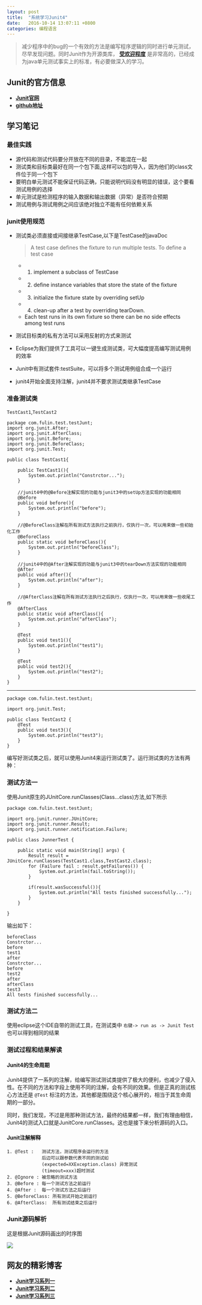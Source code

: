 ```yaml
---
layout: post
title:  "系统学习Junit4"
date:	2016-10-14 13:07:11 +0800
categories: 编程语言
---
```



> 减少程序中的bug的一个有效的方法是编写程序逻辑的同时进行单元测试，尽早发现问题。同时Junit作为开源类库， **[受欢迎程度](http://www.oschina.net/news/73667/2016-top-100-java-library)** 是非常高的，已经成为java单元测试事实上的标准，有必要做深入的学习。

## Junit的官方信息

 * **[Junit官网](http://junit.org/junit4/)**
 * **[github地址](https://github.com/junit-team/junit4)**

## 学习笔记

### 最佳实践

 * 源代码和测试代码要分开放在不同的目录，不能混在一起
 * 测试类和目标类最好在同一个包下面,这样可以包的导入，因为他们的class文件位于同一个包下
 * 要明白单元测试不能保证代码正确，只能说明代码没有明显的错误，这个要看测试用例的选择
 * 单元测试是检测程序的输入数据和输出数据（异常）是否符合预期
 * 测试用例与测试用例之间应该绝对独立不能有任何依赖关系

### junit使用规范

 * 测试类必须直接或间接继承TestCase,以下是TestCase的javaDoc
 
	 > A test case defines the fixture to run multiple tests. To define a test case
	 * 1) implement a subclass of TestCase
	 * 2) define instance variables that store the state of the fixture
	 * 3) initialize the fixture state by overriding setUp
	 * 4) clean-up after a test by overriding tearDown.
	 * Each test runs in its own fixture so there can be no side effects among test runs

 * 测试目标类的私有方法可以采用反射的方式来测试
 * Eclipse为我们提供了工具可以一键生成测试类，可大幅度提高编写测试用例的效率
 * Junit中有测试套件:testSuite，可以将多个测试用例组合成一个运行
 * junit4开始全面支持注解，junit4并不要求测试类继承TestCase



### 准备测试类

`TestCast1`,`TestCast2` 

	package com.fulin.test.testJunt;
	import org.junit.After;
	import org.junit.AfterClass;
	import org.junit.Before;
	import org.junit.BeforeClass;
	import org.junit.Test;
	
	public class TestCast1{
		
		public TestCast1(){
			System.out.println("Constrctor...");
		}
		
		//junit4中的@Before注解实现的功能与junit3中的setUp方法实现的功能相同
		@Before
		public void before(){
			System.out.println("before");
		}
		
		//@BeforeClass注解在所有测试方法执行之前执行，仅执行一次，可以用来做一些初始化工作
		@BeforeClass
		public static void beforeClass(){
			System.out.println("beforeClass");
		}
		
		//junit4中的@After注解实现的功能与junit3中的tearDown方法实现的功能相同
		@After
		public void after(){
			System.out.println("after");
		}
		
		//@AfterClass注解在所有测试方法执行之后执行，仅执行一次，可以用来做一些收尾工作
		@AfterClass
		public static void afterClass(){
			System.out.println("afterClass");
		}
		
		@Test
		public void test1(){
			System.out.println("test1");
		}
		
		@Test
		public void test2(){
			System.out.println("test2");
		}
	}

---

	package com.fulin.test.testJunt;

	import org.junit.Test;
	
	public class TestCast2 {
		@Test
		public void test3(){
			System.out.println("test3");
		}
	}

 编写好测试类之后，就可以使用Junit4来运行测试类了。运行测试类的方法有两种：

### 测试方法一
 
使用Junit原生的JUnitCore.runClasses(Class...class)方法,如下所示

	package com.fulin.test.testJunt;

	import org.junit.runner.JUnitCore;
	import org.junit.runner.Result;
	import org.junit.runner.notification.Failure;
	
	public class JunnerTest {
	
		public static void main(String[] args) {
			Result result = JUnitCore.runClasses(TestCast1.class,TestCast2.class);
			for (Failure fail : result.getFailures()) {
				System.out.println(fail.toString());
			}
			
			if(result.wasSuccessful()){
				System.out.println("All tests finished successfully...");
			}
		}
		
	}

输出如下：

	beforeClass
	Constrctor...
	before
	test1
	after
	Constrctor...
	before
	test2
	after
	afterClass
	test3
	All tests finished successfully...
 
### 测试方法二

 使用eclipse这个IDE自带的测试工具，在测试类中 `右键-> run as -> Junit Test` 也可以得到相同的结果

### 测试过程和结果解读

#### Junit4的生命周期

 Junit4提供了一系列的注解，给编写测试测试类提供了极大的便利，也减少了侵入性。在不同的方法和字段上使用不同的注解，会有不同的效果。但是正真的测试核心方法还是 `@Test` 标注的方法，其他都是围绕这个核心展开的，相当于其生命周期的一部分。

 同时，我们发现，不过是用那种测试方法，最终的结果都一样，我们有理由相信，Junit4的测试入口就是JunitCore.runClasses。这也是接下来分析源码的入口。

#### Junit注解解释

	1. @Test :   测试方法，测试程序会运行的方法
                 后边可以跟参数代表不同的测试如
                 (expected=XXException.class) 异常测试
                 (timeout=xxx)超时测试
	2. @Ignore : 被忽略的测试方法
	3. @Before : 每一个测试方法之前运行
	4. @After :  每一个测试方法之后运行
	5. @BeforeClass: 所有测试开始之前运行
	6. @AfterClass:  所有测试结束之后运行

### Junit源码解析
 
 这是根据Junit源码画出的时序图

 ![](/content/image/Junit-time.png)

 
## 网友的精彩博客

 * **[Junit学习系列一](https://my.oschina.net/pangyangyang/blog/144495)**
 * **[Junit学习系列二](https://my.oschina.net/pangyangyang/blog/146015)**
 * **[Junit学习系列三](https://my.oschina.net/pangyangyang/blog/153320)**
